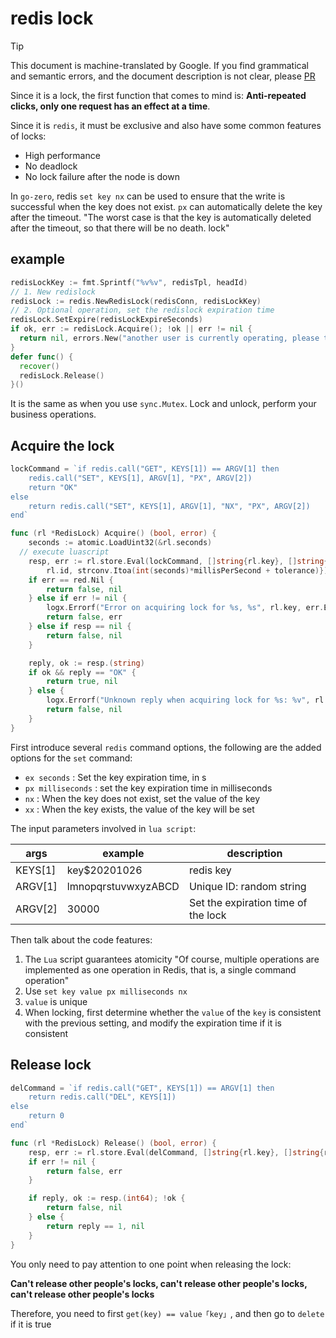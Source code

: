 # redis lock
> [!TIP]
> This document is machine-translated by Google. If you find grammatical and semantic errors, and the document description is not clear, please [PR](doc-contibute.md)

Since it is a lock, the first function that comes to mind is: **Anti-repeated clicks, only one request has an effect at a time**.


Since it is `redis`, it must be exclusive and also have some common features of locks:


- High performance
- No deadlock
- No lock failure after the node is down



In `go-zero`, redis `set key nx` can be used to ensure that the write is successful when the key does not exist. `px` can automatically delete the key after the timeout. "The worst case is that the key is automatically deleted after the timeout, so that there will be no death. lock"


## example


```go
redisLockKey := fmt.Sprintf("%v%v", redisTpl, headId)
// 1. New redislock
redisLock := redis.NewRedisLock(redisConn, redisLockKey)
// 2. Optional operation, set the redislock expiration time
redisLock.SetExpire(redisLockExpireSeconds)
if ok, err := redisLock.Acquire(); !ok || err != nil {
  return nil, errors.New("another user is currently operating, please try again later")
}
defer func() {
  recover()
  redisLock.Release()
}()
```


It is the same as when you use `sync.Mutex`. Lock and unlock, perform your business operations.


## Acquire the lock


```go
lockCommand = `if redis.call("GET", KEYS[1]) == ARGV[1] then
    redis.call("SET", KEYS[1], ARGV[1], "PX", ARGV[2])
    return "OK"
else
    return redis.call("SET", KEYS[1], ARGV[1], "NX", "PX", ARGV[2])
end`

func (rl *RedisLock) Acquire() (bool, error) {
	seconds := atomic.LoadUint32(&rl.seconds)
  // execute luascript
	resp, err := rl.store.Eval(lockCommand, []string{rl.key}, []string{
		rl.id, strconv.Itoa(int(seconds)*millisPerSecond + tolerance)})
	if err == red.Nil {
		return false, nil
	} else if err != nil {
		logx.Errorf("Error on acquiring lock for %s, %s", rl.key, err.Error())
		return false, err
	} else if resp == nil {
		return false, nil
	}

	reply, ok := resp.(string)
	if ok && reply == "OK" {
		return true, nil
	} else {
		logx.Errorf("Unknown reply when acquiring lock for %s: %v", rl.key, resp)
		return false, nil
	}
}
```


First introduce several `redis` command options, the following are the added options for the `set` command:


- `ex seconds` : Set the key expiration time, in s
- `px milliseconds` : set the key expiration time in milliseconds
- `nx` : When the key does not exist, set the value of the key
- `xx` : When the key exists, the value of the key will be set



The input parameters involved in `lua script`:



| args | example | description |
| --- | --- | --- |
| KEYS[1] | key$20201026 | redis key |
| ARGV[1] | lmnopqrstuvwxyzABCD | Unique ID: random string |
| ARGV[2] | 30000 | Set the expiration time of the lock |



Then talk about the code features:


1. The `Lua` script guarantees atomicity "Of course, multiple operations are implemented as one operation in Redis, that is, a single command operation"
1. Use `set key value px milliseconds nx`
1. `value` is unique
1. When locking, first determine whether the `value` of the `key` is consistent with the previous setting, and modify the expiration time if it is consistent



## Release lock


```go
delCommand = `if redis.call("GET", KEYS[1]) == ARGV[1] then
    return redis.call("DEL", KEYS[1])
else
    return 0
end`

func (rl *RedisLock) Release() (bool, error) {
	resp, err := rl.store.Eval(delCommand, []string{rl.key}, []string{rl.id})
	if err != nil {
		return false, err
	}

	if reply, ok := resp.(int64); !ok {
		return false, nil
	} else {
		return reply == 1, nil
	}
}
```


You only need to pay attention to one point when releasing the lock:


**Can't release other people's locks, can't release other people's locks, can't release other people's locks**


Therefore, you need to first `get(key) == value「key」`, and then go to `delete` if it is true
